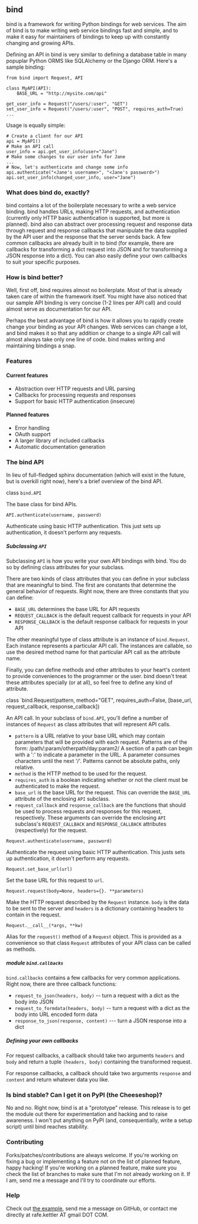 ## bind ##

bind is a framework for writing Python bindings for web services. The aim of bind is to make writing web service bindings fast and simple, and to make it easy for maintainers of bindings to keep up with constantly changing and growing APIs.

Defining an API in bind is very similar to defining a database table in many popuplar Python ORMS like SQLAlchemy or the Django ORM. Here's a sample binding:

    from bind import Request, API
    
    class MyAPI(API):
        BASE_URL = "http://mysite.com/api"

	get_user_info = Request("/users/:user", "GET")
	set_user_info = Request("/users/:user", "POST", requires_auth=True)
	...

Usage is equally simple:

    # Create a client for our API
    api = MyAPI()
    # Make an API call
    user_info = api.get_user_info(user="Jane")
    # Make some changes to our user info for Jane
    ...
    # Now, let's authenticate and change some info
    api.authenticate("<Jane's username>", "<Jane's password>")
    api.set_user_info(changed_user_info, user="Jane")

### What does bind do, exactly? ###

bind contains a lot of the boilerplate necessary to write a web service binding. bind handles URLs, making HTTP requests, and authentication (currently only HTTP basic authentication is supported, but more is planned). bind also can abstract over processing request and response data through request and response callbacks that manipulate the data supplied by the API user and the response that the server sends back. A few common callbacks are already built in to bind (for example, there are callbacks for transforming a dict request into JSON and for transforming a JSON response into a dict). You can also easily define your own callbacks to suit your specific purposes.

### How is bind better? ###

Well, first off, bind requires almost no boilerplate. Most of that is already taken care of within the framework itself. You might have also noticed that our sample API binding is very concise (1-2 lines per API call) and could almost serve as documentation for our API.

Perhaps the best advantage of bind is how it allows you to rapidly create  change your binding as your API changes. Web services can change a lot, and bind makes it so that any addition or change to a single API call will almost always take only one line of code. bind makes writing and maintaining bindings a snap.

### Features ###

#### Current features ####

 - Abstraction over HTTP requests and URL parsing
 - Callbacks for processing requests and responses
 - Support for basic HTTP authentication (insecure)

#### Planned features ####

 - Error handling
 - OAuth support
 - A larger library of included callbacks
 - Automatic documentation generation

### The bind API ###

In lieu of full-fledged sphinx documentation (which will exist in the future, but is overkill right now), here's a brief overview of the bind API.

class `bind.API`

The base class for bind APIs.

`API.authenticate(username, password)`

Authenticate using basic HTTP authentication. This just sets up authentication, it doesn't perform any requests.

##### Subclassing `API` #####

Subclassing `API` is how you write your own API bindings with bind. You do so by defining class attributes for your subclass.

There are two kinds of class attributes that you can define in your subclass that are meaningful to bind. The first are constants that determine the general behavior of requests. Right now, there are three constants that you can define:

 - `BASE_URL` determines the base URL for API requests
 - `REQUEST_CALLBACK` is the default request callback for requests in your API
 - `RESPONSE_CALLBACK` is the default response callback for requests in your API

The other meaningful type of class attribute is an instance of `bind.Request`. Each instance represents a particular API call. The instances are callable, so use the desired method name for that particular API call as the attribute name.

Finally, you can define methods and other attributes to your heart's content to provide conveniences to the programmer or the user. bind doesn't treat these attributes specially (or at all), so feel free to define any kind of attribute.

class `bind.Request(pattern, method="GET", requires_auth=False, [base_url, request_callback, response_callback])

An API call. In your subclass of `bind.API`, you'll define a number of instances of `Request` as class attributes that will represent API calls.

 - `pattern` is a URL relative to your base URL which may contain parameters that will be provided with each request. Patterns are of the form: 
    /path/:param/otherpath/day:param2/
A section of a path can begin with a ':' to indicate a parameter in
the URL. A parameter consumes characters until the next '/'. Patterns
cannot be absolute paths, only relative.
 - `method` is the HTTP method to be used for the request.
 - `requires_auth` is a boolean indicating whether or not the client must be authenticated to make the request.
 - `base_url` is the base URL for the request. This can override the `BASE_URL` attribute of the enclosing `API` subclass.
 - `request_callback` and `response_callback` are the functions that should be used to process requests and responses for this request, respectively. These arguments can override the enclosing `API` subclass's `REQUEST_CALLBACK` and `RESPONSE_CALLBACK` attributes (respectively) for the request.

`Request.authenticate(username, password)`

Authenticate the request using basic HTTP authentication. This justs sets up authentication, it doesn't perform any requests.

`Request.set_base_url(url)`

Set the base URL for this request to `url`.

`Request.request(body=None, headers={}. **parameters)`

Make the HTTP request described by the `Request` instance. `body` is the data to be sent to the server and `headers` is a dictionary containing headers to contain in the request.

`Request.__call__(*args, **kw)`

Alias for the `request()` method of a `Request` object. This is provided as a convenience so that class `Request` attributes of your API class can be called as methods.

##### module `bind.callbacks` #####

`bind.callbacks` contains a few callbacks for very common applications. Right now, there are three callback functions:

 - `request_to_json(headers, body)` -- turn a request with a dict as the body into JSON
 - `request_to_formdata(headers, body)` -- turn a request with a dict as the body into URL encoded form data
 - `response_to_json(response, content)` --- turn a JSON response into a dict

##### Defining your own callbacks #####

For request callbacks, a callback should take two arguments `headers` and `body` and return a tuple `(headers, body)` containing the transformed request.

For response callbacks, a callback should take two arguments `response` and `content` and return whatever data you like.

### Is bind stable? Can I get it on PyPI (the Cheeseshop)? ###

No and no. Right now, bind is at a "prototype" release. This release is to get the module out there for experimentation and hacking and to raise awareness. I won't put anything on PyPI (and, consequentially, write a setup script) until bind reaches stability.

### Contributing ###

Forks/patches/contributions are always welcome. If you're working on fixing a bug or implementing a feature not on the list of planned feature, happy hacking! If you're working on a planned feature, make sure you check the list of branches to make sure that I'm not already working on it. If I am, send me a message and I'll try to coordinate our efforts.

### Help ###

Check out [the example](http://github.com/RafeKettler/bind/master/example.py), send me a message on GitHub, or contact me directly at rafe.kettler AT gmail DOT COM.


